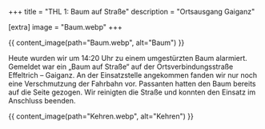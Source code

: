 +++
title = "THL 1: Baum auf Straße"
description = "Ortsausgang Gaiganz"

[extra]
image = "Baum.webp"
+++

{{ content_image(path="Baum.webp", alt="Baum") }}

Heute wurden wir um 14:20 Uhr zu einem umgestürzten Baum alarmiert. Gemeldet war ein „Baum auf Straße“ auf der Ortsverbindungsstraße Effeltrich – Gaiganz.
An der Einsatzstelle angekommen fanden wir nur noch eine Verschmutzung der Fahrbahn vor. Passanten hatten den Baum bereits auf die Seite gezogen. Wir reinigten die Straße und konnten den Einsatz im Anschluss beenden.

{{ content_image(path="Kehren.webp", alt="Kehren") }}
